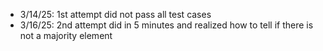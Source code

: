 - 3/14/25: 1st attempt did not pass all test cases 
- 3/16/25: 2nd attempt did in 5 minutes and realized how to tell if there is not a majority element